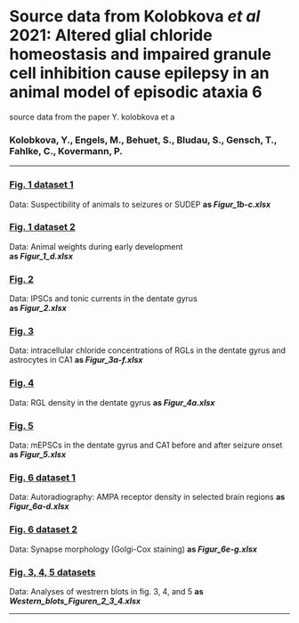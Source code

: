 # Source data from Kolobkova <i>et al</i> 2021: Altered glial chloride homeostasis and impaired granule cell inhibition cause epilepsy in an animal model of episodic ataxia 6
source data from the paper Y. kolobkova et a
  
### Kolobkova, Y., Engels, M., Behuet, S., Bludau, S., Gensch, T., Fahlke, C., Kovermann, P.
-------------------------------------------------------------------------------------------------------------------------
  
### [Fig. 1 dataset 1](../master/Figur_1b-c.xlsx)
Data: Suspectibility of animals to seizures or SUDEP
<b>as <i>Figur_1b-c.xlsx</i></b>  

### [Fig. 1 dataset 2](../main/Figur_1d.xlsx)
Data:  Animal weights during early development  
<b>as <i>Figur_1_d.xlsx</i></b>  
 
### [Fig. 2](../master/Figur_2.xlsx)
Data: IPSCs and tonic currents in the dentate gyrus   
<b>as <i>Figur_2.xlsx</i></b>  


### [Fig. 3](../master/Figur_3a-f.xlsx)
Data: intracellular chloride concentrations of RGLs in the dentate gyrus and astrocytes in CA1 
<b>as <i>Figur_3a-f.xlsx</i></b>  

### [Fig. 4](../master/Figur_4a.xlsx)
Data: RGL density in the dentate gyrus
<b>as <i>Figur_4a.xlsx</i></b>

### [Fig. 5](../master/Figur_5.xlsx)
Data: mEPSCs in the dentate gyrus and CA1 before and after seizure onset
<b>as <i>Figur_5.xlsx</i></b>

### [Fig. 6 dataset 1](../master/Figur_6a-d.xlsx)
Data: Autoradiography: AMPA receptor density in selected brain regions
<b>as <i>Figur_6a-d.xlsx</i></b>

### [Fig. 6 dataset 2](../master/Figur_6e-g.xlsx)
Data: Synapse morphology (Golgi-Cox staining)
<b>as <i>Figur_6e-g.xlsx</i></b>

### [Fig. 3, 4, 5 datasets](../master/Western_Blots_Figuren_2_3_4.xlsx)
Data: Analyses of westrern blots in fig. 3, 4, and 5
<b>as <i>Western_blots_Figuren_2_3_4.xlsx</i></b>

------------------------------------------------------------------------------------------------------------------------


